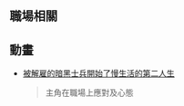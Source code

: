 職場相關
---

## 動畫

+ [被解雇的暗黑士兵開始了慢生活的第二人生](https://anime1.me/category/2023年冬季/被解雇的暗黑士兵開始了慢生活的第二人生)
    > 主角在職場上應對及心態

